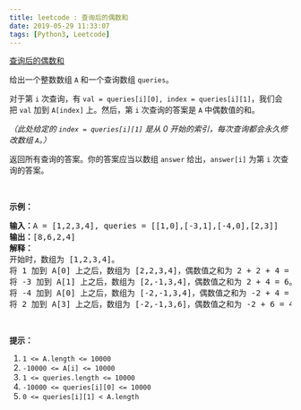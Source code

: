 ```yaml
---
title: leetcode : 查询后的偶数和
date: 2019-05-29 11:33:07
tags: [Python3, Leetcode]
---
```


[查询后的偶数和](https://leetcode-cn.com/problems/sum-of-even-numbers-after-queries/)

<p>给出一个整数数组&nbsp;<code>A</code>&nbsp;和一个查询数组&nbsp;<code>queries</code>。</p>

<!-- more -->

<p>对于第&nbsp;<code>i</code>&nbsp;次查询，有&nbsp;<code>val =&nbsp;queries[i][0], index&nbsp;= queries[i][1]</code>，我们会把&nbsp;<code>val</code>&nbsp;加到&nbsp;<code>A[index]</code>&nbsp;上。然后，第&nbsp;<code>i</code>&nbsp;次查询的答案是 <code>A</code> 中偶数值的和。</p>

<p><em>（此处给定的&nbsp;<code>index = queries[i][1]</code>&nbsp;是从 0 开始的索引，每次查询都会永久修改数组&nbsp;<code>A</code>。）</em></p>

<p>返回所有查询的答案。你的答案应当以数组&nbsp;<code>answer</code>&nbsp;给出，<code>answer[i]</code>&nbsp;为第&nbsp;<code>i</code>&nbsp;次查询的答案。</p>

<p>&nbsp;</p>

<p><strong>示例：</strong></p>

<pre><strong>输入：</strong>A = [1,2,3,4], queries = [[1,0],[-3,1],[-4,0],[2,3]]
<strong>输出：</strong>[8,6,2,4]
<strong>解释：</strong>
开始时，数组为 [1,2,3,4]。
将 1 加到 A[0] 上之后，数组为 [2,2,3,4]，偶数值之和为 2 + 2 + 4 = 8。
将 -3 加到 A[1] 上之后，数组为 [2,-1,3,4]，偶数值之和为 2 + 4 = 6。
将 -4 加到 A[0] 上之后，数组为 [-2,-1,3,4]，偶数值之和为 -2 + 4 = 2。
将 2 加到 A[3] 上之后，数组为 [-2,-1,3,6]，偶数值之和为 -2 + 6 = 4。
</pre>

<p>&nbsp;</p>

<p><strong>提示：</strong></p>

<ol>
	<li><code>1 &lt;= A.length &lt;= 10000</code></li>
	<li><code>-10000 &lt;= A[i] &lt;= 10000</code></li>
	<li><code>1 &lt;= queries.length &lt;= 10000</code></li>
	<li><code>-10000 &lt;= queries[i][0] &lt;= 10000</code></li>
	<li><code>0 &lt;= queries[i][1] &lt; A.length</code></li>
</ol>
